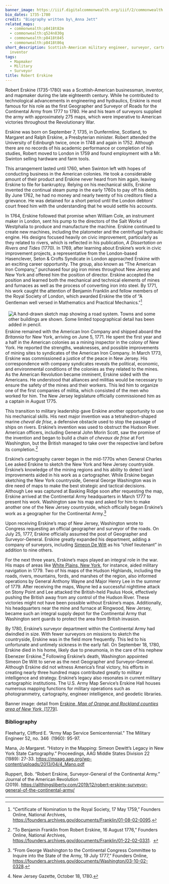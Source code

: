 ```yaml
---
banner_image: https://iiif.digitalcommonwealth.org/iiif/2/commonwealth:q524n831r/117,2608,2320,1218/,1200/0/default.jpg
bio_dates: 1735-1780
credit: "Biography written by\_Anna Jett"
related_maps:
  - commonwealth:p8418t82m
  - commonwealth:q524n830g
  - commonwealth:p8418t845
  - commonwealth:p8418t86q
short_description: Scottish-American military engineer, surveyor, cartographer, and
  inventor
tags:
  - Mapmaker
  - Military
  - Surveyor
title: Robert Erskine
---
```

Robert Erskine (1735-1780) was a Scottish-American businessman, inventor, and mapmaker during the late eighteenth century. While he contributed to technological advancements in engineering and hydraulics, Erskine is most famous for his role as the first Geographer and Surveyor of Roads for the Continental Army from 1777 to 1780. He and his team of surveyors supplied the army with approximately 275 maps, which were imperative to American victories throughout the Revolutionary War.

Erskine was born on September 7, 1735, in Dunfermline, Scotland, to Margaret and Ralph Erskine, a Presbyterian minister. Robert attended the University of Edinburgh twice, once in 1748 and again in 1752. Although there are no records of his academic performance or completion of his studies, Robert moved to London in 1759 and found employment with a Mr. Swinton selling hardware and farm tools.

This arrangement lasted until 1760, when Swinton left with hopes of conducting business in the American colonies. He took a considerable amount of their product and Erskine never heard from him again, leaving Erskine to file for bankruptcy. Relying on his mechanical skills, Erskine invented the continual steam pump in the early 1760s to pay off his debts. By June 1762, he had no money and nearly twenty of his creditors filed a grievance. He was detained for a short period until the London debtors’ court freed him with the understanding that he would settle his accounts.

In 1764, Erskine followed that promise when William Cole, an instrument maker in London, sent his pump to the directors of the Salt Works of Westphalia to produce and manufacture the machine. Erskine continued to create new machines, including the platometer and the centrifugal hydraulic engine. His designs focused heavily on civic improvement, particularly as they related to rivers, which is reflected in his publication, _A Dissertation on Rivers and Tides_ (1770). In 1769, after learning about Erskine’s work in civic improvement projects, a representative from the London-based Hasenclever, Seton & Crofts Syndicate in London approached Erskine with an exciting career opportunity. The group, also known as “The American Iron Company,” purchased four pig iron mines throughout New Jersey and New York and offered him the position of director. Erskine accepted the position and learned both the mechanical and technical elements of mines and furnaces as well as the process of converting iron into steel. By 1771, his work caught the attention of Benjamin Franklin and fellow members of the Royal Society of London, which awarded Erskine the title of “A Gentleman well versed in Mathematics and Practical Mechanics.”[^1]

<a href="/maps/commonwealth:p8418t86q"><img src="https://iiif.digitalcommonwealth.org/iiif/2/commonwealth:p8418t870/144,96,5179,7329/567,/0/default.jpg" alt="A hand-drawn sketch map showing a road system. Towns and some other buildings are shown. Some limited topographical detail has been added in pencil." style="float:left;margin: 5px 10px;" title="A map made by Robert Erskine in 1779 showing roads in Westchester County, New York and western Fairfield County, Connecticut"></a>

Erskine remained with the American Iron Company and shipped aboard the _Britannia_ for New York, arriving on June 5, 1771. He spent the first year and a half in the American colonies as a mining inspector in the colony of New York. He reported the strengths, weaknesses, and possible improvements of mining sites to syndicates of the American Iron Company. In March 1773, Erskine was commissioned a justice of the peace in New Jersey. His correspondence with company syndicates reveals the political, economic, and environmental conditions of the colonies as they related to the mines. As the American Revolution became imminent, Erskine sided with the Americans. He understood that alliances and militias would be necessary to ensure the safety of the mines and their workers. This led him to organize one of the first companies of militia, which consisted of the men who worked for him. The New Jersey legislature officially commissioned him as a captain in August 1775.

This transition to military leadership gave Erskine another opportunity to use his mechanical skills. His next major invention was a tetrahedron-shaped marine _cheval de frise_, a defensive obstacle used to stop the passage of ships on rivers. Erskine’s invention was used to obstruct the Hudson River. American officers, including General John Morin Scott, saw the promise of the invention and began to build a chain of _chevaux de frise_ at Fort Washington, but the British managed to take over the respective land before its completion.[^2]

Erskine’s cartography career began in the mid-1770s when General Charles Lee asked Erskine to sketch the New York and New Jersey countryside. Erskine’s knowledge of the mining regions and his ability to detect land improvements aided in his work as a cartographer. While Erskine began sketching the New York countryside, General George Washington was in dire need of maps to make the best strategic and tactical decisions. Although Lee was captured at Basking Ridge soon after requesting the map, Erskine arrived at the Continental Army headquarters in March 1777 to present his work. Washington saw his map and asked for him to make another one of the New Jersey countryside, which officially began Erskine’s work as a geographer for the Continental Army.[^3]

Upon receiving Erskine’s map of New Jersey, Washington wrote to Congress requesting an official geographer and surveyor of the roads. On July 25, 1777, Erskine officially assumed the post of Geographer and Surveyor-General. Erskine greatly expanded his department, adding a company of surveyors, including [Simeon De Witt](/people/simeon-de-witt) as his “chief lieutenant” in addition to nine others.

For the next three years, Erskine’s maps played an integral role in the war. His maps of areas like [White Plains, New York](/maps/commonwealth:p8418t86q), for instance, aided military navigation in 1779. Two of his maps of the Hudson Highlands, including the roads, rivers, mountains, fords, and marshes of the region, also informed operations by General Anthony Wayne and Major Henry Lee in the summer of 1779. After receiving the maps, Wayne led a successful nighttime attack on Stony Point and Lee attacked the British-held Paulus Hook, effectively pushing the British away from any control of the Hudson River. These victories might not have been possible without Erskine’s maps. Additionally, his headquarters near the mine and furnace at Ringwood, New Jersey, became such an integral supply depot for the Continental Army that Washington sent guards to protect the area from British invasion.

By 1780, Erskine’s surveyor department within the Continental Army had dwindled in size. With fewer surveyors on missions to sketch the countryside, Erskine was in the field more frequently. This led to his unfortunate and untimely sickness in the early fall. On September 18, 1780, Erskine died in his home, likely due to pneumonia, in the care of his nephew Ebenezer Erskine.[^4] Following Erskine’s death, Washington appointed Simeon De Witt to serve as the next Geographer and Surveyor-General. Although Erskine did not witness America’s final victory, his efforts in creating nearly three hundred maps contributed greatly to military intelligence and strategy. Erskine’s legacy also resonates in current military cartographic institutions. The U.S. Army Map Service’s Erskine Hall houses numerous mapping functions for military operations such as photogrammetry, cartography, engineer intelligence, and geodetic libraries.

Banner image: detail from [Erskine, _Map of Orange and Rockland counties area of New York,_ \[1779\]](/maps/commonwealth:q524n830g).

[^1]: “Certificate of Nomination to the Royal Society, 17 May 1759,” Founders Online, National Archives, https://founders.archives.gov/documents/Franklin/01-08-02-0095.

[^2]: “To Benjamin Franklin from Robert Erskine, 16 August 1776,” Founders Online, National Archives, https://founders.archives.gov/documents/Franklin/01-22-02-0331.  

[^3]: “From George Washington to the Continental Congress Committee to Inquire into the State of the Army, 19 July 1777,” Founders Online, https://founders.archives.gov/documents/Washington/03-10-02-0328.

[^4]: New Jersey Gazette, October 18, 1780.

### Bibliography

Fleeharty, Clifford E. “Army Map Service Semicentennial.” The Military Engineer 52, no. 346  (1960): 95-97.

Mana, Jo Margaret. “History in the Mapping: Simeon Dewitt’s Legacy in New York State Cartography.” Proceedings, AAG Middle States Division 22 (1989): 27-33. https://msaag.aag.org/wp-content/uploads/2013/04/4_Mano.pdf

Ruppert, Bob. “Robert Erskine, Surveyor-General of the Continental Army.” Journal of the American Revolution (2019). https://allthingsliberty.com/2019/12/robert-erskine-surveyor-general-of-the-continental-army/

***
